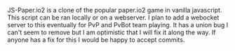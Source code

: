 JS-Paper.io2 is a clone of the popular paper.io2 game in vanilla javascript. This script can be ran locally or on a webserver. I plan to add a webocket server to this eventually for PvP and PvBot team playing. It has a union bug I can't seem to remove but I am optimistic that I will fix it along the way. If anyone has a fix for this I would be happy to accept commits.
